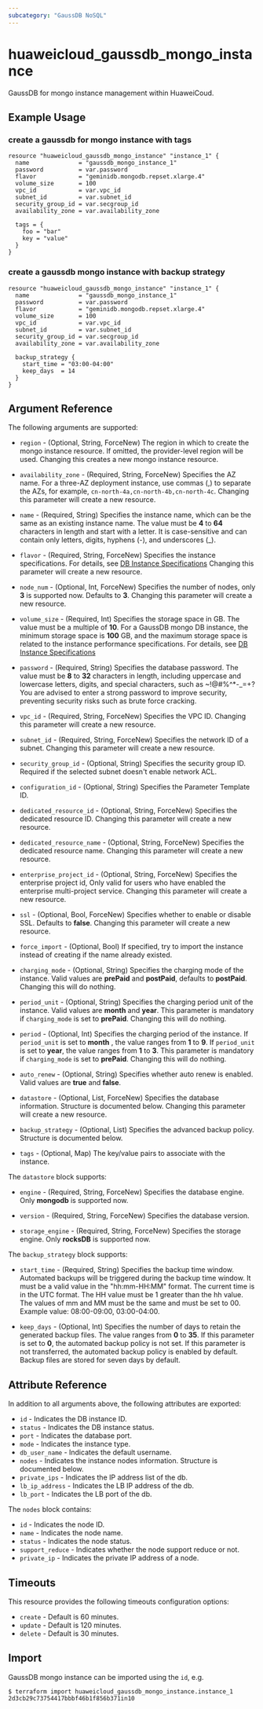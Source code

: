 ```yaml
---
subcategory: "GaussDB NoSQL"
---
```


# huaweicloud_gaussdb_mongo_instance

GaussDB for mongo instance management within HuaweiCoud.

## Example Usage

### create a gaussdb for mongo instance with tags

```hcl
resource "huaweicloud_gaussdb_mongo_instance" "instance_1" {
  name              = "gaussdb_mongo_instance_1"
  password          = var.password
  flavor            = "geminidb.mongodb.repset.xlarge.4"
  volume_size       = 100
  vpc_id            = var.vpc_id
  subnet_id         = var.subnet_id
  security_group_id = var.secgroup_id
  availability_zone = var.availability_zone

  tags = {
    foo = "bar"
    key = "value"
  }
}
```

### create a gaussdb mongo instance with backup strategy

```hcl
resource "huaweicloud_gaussdb_mongo_instance" "instance_1" {
  name              = "gaussdb_mongo_instance_1"
  password          = var.password
  flavor            = "geminidb.mongodb.repset.xlarge.4"
  volume_size       = 100
  vpc_id            = var.vpc_id
  subnet_id         = var.subnet_id
  security_group_id = var.secgroup_id
  availability_zone = var.availability_zone

  backup_strategy {
    start_time = "03:00-04:00"
    keep_days  = 14
  }
}
```

## Argument Reference

The following arguments are supported:

* `region` - (Optional, String, ForceNew) The region in which to create the mongo instance resource. If omitted, the
  provider-level region will be used. Changing this creates a new mongo instance resource.

* `availability_zone` - (Required, String, ForceNew) Specifies the AZ name. For a three-AZ deployment instance,
  use commas (,) to separate the AZs, for example, `cn-north-4a,cn-north-4b,cn-north-4c`.
  Changing this parameter will create a new resource.

* `name` - (Required, String) Specifies the instance name, which can be the same as an existing instance name. The
  value must be **4** to **64** characters in length and start with a letter. It is case-sensitive and can contain only
  letters, digits, hyphens (-), and underscores (_).

* `flavor` - (Required, String, ForceNew) Specifies the instance specifications. For details,
  see [DB Instance Specifications](https://support.huaweicloud.com/intl/en-us/mongoug-nosql/nosql_05_0029.html)
  Changing this parameter will create a new resource.

* `node_num` - (Optional, Int, ForceNew) Specifies the number of nodes, only **3** is supported now. Defaults to **3**.
  Changing this parameter will create a new resource.

* `volume_size` - (Required, Int) Specifies the storage space in GB. The value must be a multiple of **10**. For a
  GaussDB mongo DB instance, the minimum storage space is **100** GB, and the maximum storage space is related to the
  instance performance specifications. For details,
  see [DB Instance Specifications](https://support.huaweicloud.com/intl/en-us/mongoug-nosql/nosql_05_0029.html)

* `password` - (Required, String) Specifies the database password. The value must be **8** to **32** characters in
  length, including uppercase and lowercase letters, digits, and special characters, such as ~!@#%^*-_=+? You are
  advised to enter a strong password to improve security, preventing security risks such as brute force cracking.

* `vpc_id` - (Required, String, ForceNew) Specifies the VPC ID. Changing this parameter will create a new resource.

* `subnet_id` - (Required, String, ForceNew) Specifies the network ID of a subnet. Changing this parameter will create
  a new resource.

* `security_group_id` - (Optional, String) Specifies the security group ID. Required if the selected subnet doesn't
  enable network ACL.

* `configuration_id` - (Optional, String) Specifies the Parameter Template ID.

* `dedicated_resource_id` - (Optional, String, ForceNew) Specifies the dedicated resource ID. Changing this parameter
  will create a new resource.

* `dedicated_resource_name` - (Optional, String, ForceNew) Specifies the dedicated resource name. Changing this
  parameter will create a new resource.

* `enterprise_project_id` - (Optional, String, ForceNew) Specifies the enterprise project id, Only valid for users who
  have enabled the enterprise multi-project service. Changing this parameter will create a new resource.

* `ssl` - (Optional, Bool, ForceNew) Specifies whether to enable or disable SSL. Defaults to **false**. Changing this
  parameter will create a new resource.

* `force_import` - (Optional, Bool) If specified, try to import the instance instead of creating if the name already
  existed.

* `charging_mode` - (Optional, String) Specifies the charging mode of the instance. Valid values are **prePaid**
  and **postPaid**, defaults to **postPaid**. Changing this will do nothing.

* `period_unit` - (Optional, String) Specifies the charging period unit of the instance.
  Valid values are **month** and **year**. This parameter is mandatory if `charging_mode` is set to **prePaid**.
  Changing this will do nothing.

* `period` - (Optional, Int) Specifies the charging period of the instance.
  If `period_unit` is set to **month** , the value ranges from **1** to **9**. If `period_unit` is set to **year**, the
  value ranges from **1** to **3**. This parameter is mandatory if `charging_mode` is set to **prePaid**. Changing this
  will do nothing.

* `auto_renew` - (Optional, String) Specifies whether auto renew is enabled.
  Valid values are **true** and **false**.

* `datastore` - (Optional, List, ForceNew) Specifies the database information. Structure is documented below. Changing
  this parameter will create a new resource.

* `backup_strategy` - (Optional, List) Specifies the advanced backup policy. Structure is documented below.

* `tags` - (Optional, Map) The key/value pairs to associate with the instance.

The `datastore` block supports:

* `engine` - (Required, String, ForceNew) Specifies the database engine. Only **mongodb** is supported now.

* `version` - (Required, String, ForceNew) Specifies the database version.

* `storage_engine` - (Required, String, ForceNew) Specifies the storage engine. Only **rocksDB** is supported now.

The `backup_strategy` block supports:

* `start_time` - (Required, String) Specifies the backup time window. Automated backups will be triggered during the
  backup time window. It must be a valid value in the "hh:mm-HH:MM" format. The current time is in the UTC format. The
  HH value must be 1 greater than the hh value. The values of mm and MM must be the same and must be set to 00. Example
  value: 08:00-09:00, 03:00-04:00.

* `keep_days` - (Optional, Int) Specifies the number of days to retain the generated backup files. The value ranges from
  **0** to **35**. If this parameter is set to **0**, the automated backup policy is not set. If this parameter is not
  transferred, the automated backup policy is enabled by default. Backup files are stored for seven days by default.

## Attribute Reference

In addition to all arguments above, the following attributes are exported:

* `id` - Indicates the DB instance ID.
* `status` - Indicates the DB instance status.
* `port` - Indicates the database port.
* `mode` - Indicates the instance type.
* `db_user_name` - Indicates the default username.
* `nodes` - Indicates the instance nodes information. Structure is documented below.
* `private_ips` - Indicates the IP address list of the db.
* `lb_ip_address` - Indicates the LB IP address of the db.
* `lb_port` - Indicates the LB port of the db.

The `nodes` block contains:

* `id` - Indicates the node ID.
* `name` - Indicates the node name.
* `status` - Indicates the node status.
* `support_reduce` - Indicates whether the node support reduce or not.
* `private_ip` - Indicates the private IP address of a node.

## Timeouts

This resource provides the following timeouts configuration options:

* `create` - Default is 60 minutes.
* `update` - Default is 120 minutes.
* `delete` - Default is 30 minutes.

## Import

GaussDB mongo instance can be imported using the `id`, e.g.

```
$ terraform import huaweicloud_gaussdb_mongo_instance.instance_1 2d3cb29c73754417bbbf46b1f856b371in10
```
